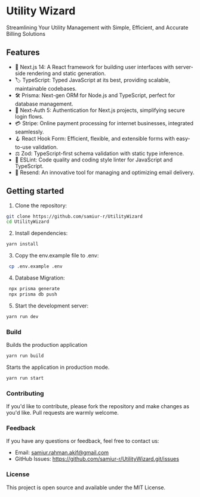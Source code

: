 # Utility Wizard

Streamlining Your Utility Management with Simple, Efficient, and Accurate Billing Solutions

## Features

- :rocket: Next.js 14: A React framework for building user interfaces with server-side rendering and static generation.
- :label: TypeScript: Typed JavaScript at its best, providing scalable, maintainable codebases.
- :hammer_and_wrench: Prisma: Next-gen ORM for Node.js and TypeScript, perfect for database management.
- :key: Next-Auth 5: Authentication for Next.js projects, simplifying secure login flows.
- :credit_card: Stripe: Online payment processing for internet businesses, integrated seamlessly.
- :hook: React Hook Form: Efficient, flexible, and extensible forms with easy-to-use validation.
- :balance_scale: Zod: TypeScript-first schema validation with static type inference.
- :rotating_light: ESLint: Code quality and coding style linter for JavaScript and TypeScript.
- :envelope_with_arrow: Resend: An innovative tool for managing and optimizing email delivery.

## Getting started

1. Clone the repository:

```bash
git clone https://github.com/samiur-r/UtilityWizard
cd UtilityWizard
```

2. Install dependencies:

```bash
yarn install
```

3. Copy the env.example file to .env:

```bash
 cp .env.example .env
```

4. Database Migration:

```bash
 npx prisma generate
 npx prisma db push
```

5. Start the development server:

```bash
yarn run dev
```

### Build

Builds the production application

```bash
yarn run build
```

Starts the application in production mode.

```bash
yarn run start
```

### Contributing

If you'd like to contribute, please fork the repository and make changes as you'd like. Pull requests are warmly welcome.

### Feedback

If you have any questions or feedback, feel free to contact us:

- Email: samiur.rahman.akif@gmail.com
- GitHub Issues: https://github.com/samiur-r/UtilityWizard.git/issues

### License

This project is open source and available under the MIT License.